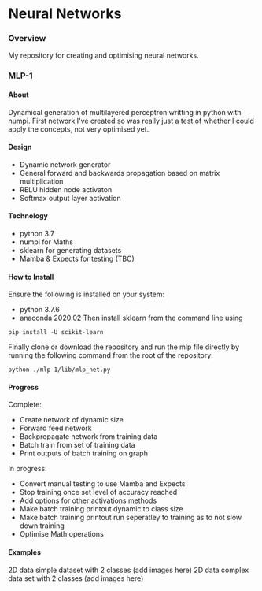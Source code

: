 # Neural Networks

### Overview

My repository for creating and optimising neural networks. 


### MLP-1

#### About
Dynamical generation of multilayered perceptron writting in python with numpi. First network I've created so was really just a test of whether I could apply the concepts, not very optimised yet.

#### Design
- Dynamic network generator
- General forward and backwards propagation based on matrix multiplication
- RELU hidden node activaton
- Softmax output layer activation

#### Technology

- python 3.7
- numpi for Maths
- sklearn for generating datasets
- Mamba & Expects for testing (TBC)

#### How to Install
Ensure the following is installed on your system:
- python 3.7.6
- anaconda 2020.02
Then install sklearn from the command line using
```
pip install -U scikit-learn
```
Finally clone or download the repository and run the mlp file directly by running the following command from the root of the repository:
```
python ./mlp-1/lib/mlp_net.py
```

#### Progress

Complete:
- Create network of dynamic size
- Forward feed network
- Backpropagate network from training data
- Batch train from set of training data
- Print outputs of batch training on graph

In progress:
- Convert manual testing to use Mamba and Expects
- Stop training once set level of accuracy reached
- Add options for other activations methods 
- Make batch training printout dynamic to class size
- Make batch training printout run seperatley to training as to not slow down training
- Optimise Math operations

#### Examples

2D data simple dataset with 2 classes 
(add images here)
2D data complex data set with 2 classes
(add images here)
